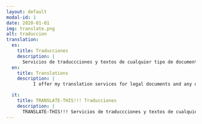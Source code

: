 ```yaml
---
layout: default
modal-id: 1
date: 2020-01-01
img: translate.png
alt: traduccion
translation: 
  es:
    title: Traducciones
    description: |
      Servicios de traduccciones y textos de cualquier tipo de documentos online, servicio de intérprete presencial (Español - Inglés - Italiano).
  en:
    title: Translations
    description: |
          I offer my translation services for legal documents and any other text among the following languages: English, Italian and Spanish.

  it:
    title: TRANSLATE-THIS!!! Traducciones
    description: |
      TRANSLATE-THIS!!! Servicios de traduccciones y textos de cualquier tipo de documentos online, servicio de intérprete presencial (Español - Inglés - Italiano).
---
```

